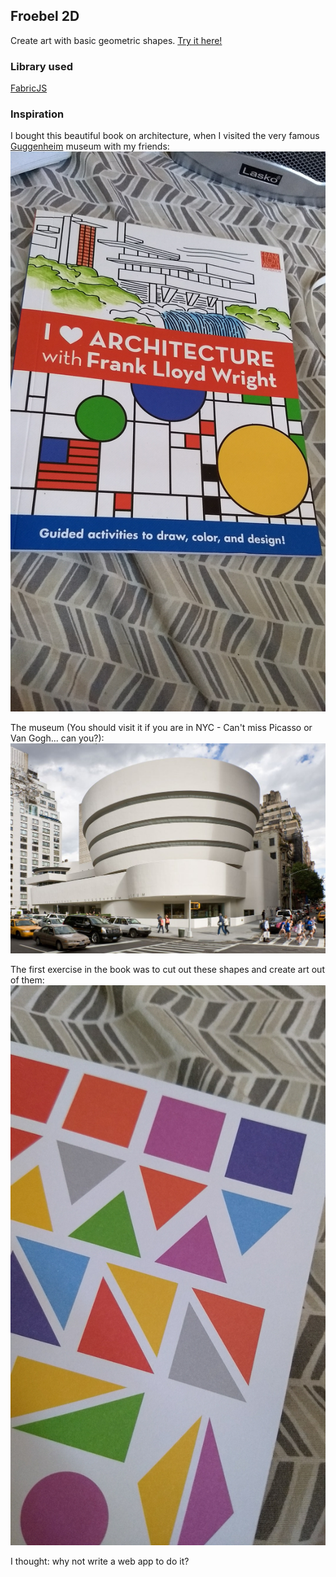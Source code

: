 ## Froebel 2D
Create art with basic geometric shapes. [Try it here!](http://codebleeder.github.io/Froebel)

### Library used 
[FabricJS](fabricjs.com)

### Inspiration
I bought this beautiful book on architecture, when I visited the very famous [Guggenheim](https://www.guggenheim.org/) museum with my friends:
![Image of the book](Content/book.jpg)

The museum (You should visit it if you are in NYC - Can't miss Picasso or Van Gogh... can you?):
![Image of museum](Content/museum.jpg)

The first exercise in the book was to cut out these shapes and create art out of them:
![Image of shapes](Content/shapes.jpg)

I thought: why not write a web app to do it? 
